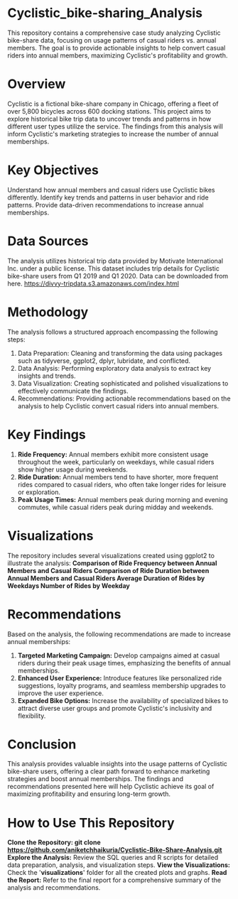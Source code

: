 # Cyclistic_bike-sharing_Analysis
This repository contains a comprehensive case study analyzing Cyclistic bike-share data, focusing on usage patterns of casual riders vs. annual members. The goal is to provide actionable insights to help convert casual riders into annual members, maximizing Cyclistic's profitability and growth.

# Overview
Cyclistic is a fictional bike-share company in Chicago, offering a fleet of over 5,800 bicycles across 600 docking stations. This project aims to explore historical bike trip data to uncover trends and patterns in how different user types utilize the service. The findings from this analysis will inform Cyclistic's marketing strategies to increase the number of annual memberships.

# Key Objectives
Understand how annual members and casual riders use Cyclistic bikes differently.
Identify key trends and patterns in user behavior and ride patterns.
Provide data-driven recommendations to increase annual memberships.

# Data Sources
The analysis utilizes historical trip data provided by Motivate International Inc. under a public license. This dataset includes trip details for Cyclistic bike-share users from Q1 2019 and Q1 2020. Data can be downloaded from here. https://divvy-tripdata.s3.amazonaws.com/index.html

# Methodology
The analysis follows a structured approach encompassing the following steps:
1. Data Preparation: Cleaning and transforming the data using packages such as tidyverse, ggplot2, dplyr, lubridate, and conflicted.
2. Data Analysis: Performing exploratory data analysis to extract key insights and trends.
3. Data Visualization: Creating sophisticated and polished visualizations to effectively communicate the findings.
4. Recommendations: Providing actionable recommendations based on the analysis to help Cyclistic convert casual riders into annual members.

# Key Findings
1. **Ride Frequency:** Annual members exhibit more consistent usage throughout the week, particularly on weekdays, while casual riders show higher usage during weekends.
2. **Ride Duration:** Annual members tend to have shorter, more frequent rides compared to casual riders, who often take longer rides for leisure or exploration.
3. **Peak Usage Times:** Annual members peak during morning and evening commutes, while casual riders peak during midday and weekends.

# Visualizations
The repository includes several visualizations created using ggplot2 to illustrate the analysis:
**Comparison of Ride Frequency between Annual Members and Casual Riders
Comparison of Ride Duration between Annual Members and Casual Riders
Average Duration of Rides by Weekdays
Number of Rides by Weekday**

# Recommendations
Based on the analysis, the following recommendations are made to increase annual memberships:

1. **Targeted Marketing Campaign:** Develop campaigns aimed at casual riders during their peak usage times, emphasizing the benefits of annual memberships.
2. **Enhanced User Experience:** Introduce features like personalized ride suggestions, loyalty programs, and seamless membership upgrades to improve the user experience.
3. **Expanded Bike Options:** Increase the availability of specialized bikes to attract diverse user groups and promote Cyclistic's inclusivity and flexibility.

# Conclusion
This analysis provides valuable insights into the usage patterns of Cyclistic bike-share users, offering a clear path forward to enhance marketing strategies and boost annual memberships. The findings and recommendations presented here will help Cyclistic achieve its goal of maximizing profitability and ensuring long-term growth.

# How to Use This Repository
**Clone the Repository: git clone https://github.com/aniketchhaikuria/Cyclistic-Bike-Share-Analysis.git**
**Explore the Analysis:** Review the SQL queries and R scripts for detailed data preparation, analysis, and visualization steps.
**View the Visualizations:** Check the '**visualizations**' folder for all the created plots and graphs.
**Read the Report:** Refer to the final report for a comprehensive summary of the analysis and recommendations.
